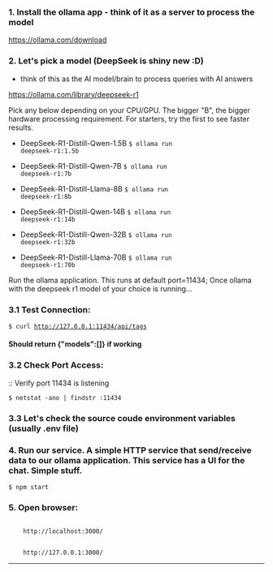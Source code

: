 ### 1. Install the ollama app - think of it as a server to process the model 
https://ollama.com/download

### 2. Let's pick a model (DeepSeek is shiny new :D) 
- think of this as the AI model/brain to process queries with AI answers 

https://ollama.com/library/deepseek-r1

Pick any below depending on your CPU/GPU. The bigger "B", the bigger hardware processing requirement. For starters, try the first to see faster results.

- DeepSeek-R1-Distill-Qwen-1.5B 
<code>$ ollama run deepseek-r1:1.5b</code>

- DeepSeek-R1-Distill-Qwen-7B
<code>$ ollama run deepseek-r1:7b</code>

- DeepSeek-R1-Distill-Llama-8B
<code>$ ollama run deepseek-r1:8b</code>

- DeepSeek-R1-Distill-Qwen-14B
<code>$ ollama run deepseek-r1:14b</code>

- DeepSeek-R1-Distill-Qwen-32B
<code>$ ollama run deepseek-r1:32b</code>

- DeepSeek-R1-Distill-Llama-70B
<code>$ ollama run deepseek-r1:70b</code>

Run the ollama application. This runs at default port=11434;
Once ollama with the deepseek r1 model of your choice is running...

### 3.1 Test Connection:

<code>$ curl http://127.0.0.1:11434/api/tags</code>
	
#### Should return {"models":[]} if working

### 3.2 Check Port Access:

:: Verify port 11434 is listening

<code>$ netstat -ano | findstr :11434</code>

### 3.3 Let's check the source coude environment variables (usually .env file)

### 4. Run our service. A simple HTTP service that send/receive data to our ollama application. This service has a UI for the chat. Simple stuff.
    
<code>$ npm start</code>

### 5. Open browser: 

<code>
    http://localhost:3000/
    <br />
    http://127.0.0.1:3000/
</code>


----